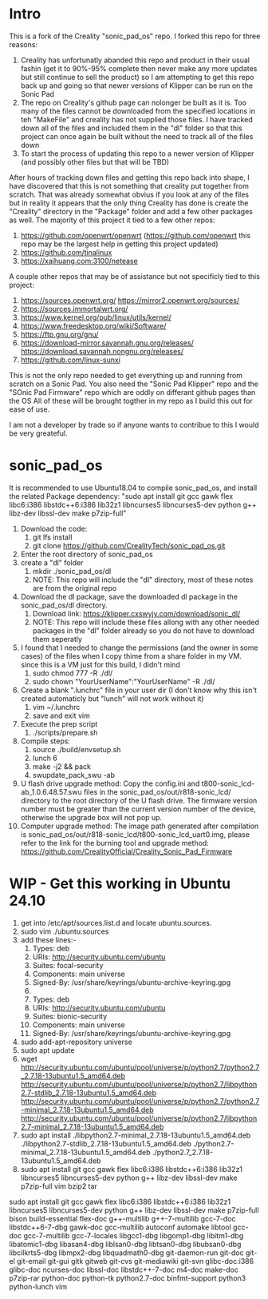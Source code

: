 # Intro
This is a fork of the Creality "sonic_pad_os" repo.  I forked this repo for three reasons:
1. Creality has unfortunatly abanded this repo and product in their usual fashin (get it to 90%-95% complete then never make any more updates but still continue to sell the product) so I am attempting to get this repo back up and going so that newer versions of Klipper can be run on the Sonic Pad
2. The repo on Creality's github page can nolonger be built as it is.  Too many of the files cannot be downloaded from the specified locations in teh "MakeFile" and creality has not supplied those files.  I have tracked down all of the files and included them in the "dl" folder so that this project can once again be built without the need to track all of the files down
3. To start the process of updating this repo to a newer version of Klipper (and possibly other files but that will be TBD)

After hours of tracking down files and getting this repo back into shape, I have discovered that this is not something that creality put together from scratch.
That was already somewhat obvius if you look at any of the files but in reality it appears that the only thing Creality has done is create the "Creality" directory in the "Package" folder
and add a few other packages as well.  The majority of this project it tied to a few other repos:
1. https://github.com/openwrt/openwrt (https://github.com/openwrt this repo may be the largest help in getting this project updated)	
2. https://github.com/tinalinux
3. https://xajhuang.com:3100/netease

A couple other repos that may be of assistance but not specificly tied to this project:
1. https://sources.openwrt.org/ https://mirror2.openwrt.org/sources/
2. https://sources.immortalwrt.org/
3. https://www.kernel.org/pub/linux/utils/kernel/
4. https://www.freedesktop.org/wiki/Software/
5. https://ftp.gnu.org/gnu/
6. https://download-mirror.savannah.gnu.org/releases/ https://download.savannah.nongnu.org/releases/
7. https://github.com/linux-sunxi

This is not the only repo needed to get everything up and running from scratch on a Sonic Pad.  You also need the "Sonic Pad Klipper" repo and the "SOnic Pad Firmware" repo which are oddly on differant github pages than the OS
All of these will be brought togther in my repo as I build this out for ease of use.

I am not a developer by trade so if anyone wants to contribue to this I would be very greateful.

# sonic_pad_os
It is recommended to use Ubuntu18.04 to compile sonic_pad_os, and install the related Package dependency:
"sudo apt install git gcc gawk flex libc6:i386 libstdc++6:i386 lib32z1 libncurses5 libncurses5-dev python g++ libz-dev libssl-dev make p7zip-full"

1. Download the code:
   1. git lfs install
   2. git clone https://github.com/CrealityTech/sonic_pad_os.git
3. Enter the root directory of sonic_pad_os
4. create a "dl" folder
   1. mkdir ./sonic_pad_os/dl
   2. NOTE: This repo will include the "dl" directory, most of these notes are from the original repo
5. Download the dl package, save the downloaded dl package in the sonic_pad_os/dl directory.
   1. Download link: https://klipper.cxswyjy.com/download/sonic_dl/
   2. NOTE: This repo will include these files allong with any other needed packages in the "dl" folder already so you do not have to download them seperatly
6. I found that I needed to change the permissions (and the owner in some cases) of the files when I copy thime from a share folder in my VM.  since this is a VM just for this build, I didn't mind
   1. sudo chmod 777 -R ./dl/
   2. sudo chown "YourUserName":"YourUserName" -R ./dl/
7. Create a blank ".lunchrc" file in your user dir (I don't know why this isn't created automaticly but "lunch" will not work without it)
   1. vim ~/.lunchrc
   2. save and exit vim
8. Execute the prep script
   1. ./scripts/prepare.sh
9. Compile steps:
   1. source ./build/envsetup.sh
   2. lunch 6
   3. make -j2 && pack
   4. swupdate_pack_swu -ab
10. U flash drive upgrade method: Copy the config.ini and t800-sonic_lcd-ab_1.0.6.48.57.swu files in the sonic_pad_os/out/r818-sonic_lcd/ directory to the root directory of the U flash drive. The firmware version number must be greater than the current version number of the device, otherwise the upgrade box will not pop up.
11. Computer upgrade method: The image path generated after compilation is sonic_pad_os/out/r818-sonic_lcd/t800-sonic_lcd_uart0.img, please refer to the link for the burning tool and upgrade method: https://github.com/CrealityOfficial/Creality_Sonic_Pad_Firmware



# WIP - Get this working in Ubuntu 24.10

1. get into /etc/apt/sources.list.d and locate ubuntu.sources.
2. sudo vim ./ubuntu.sources
3. add these lines:-
   1. Types: deb
   2. URIs: http://security.ubuntu.com/ubuntu 
   3. Suites: focal-security
   4. Components: main universe
   5. Signed-By: /usr/share/keyrings/ubuntu-archive-keyring.gpg
   6. 
   7. Types: deb
   8. URIs: http://security.ubuntu.com/ubuntu 
   9. Suites: bionic-security
   10. Components: main universe
   11. Signed-By: /usr/share/keyrings/ubuntu-archive-keyring.gpg
4. sudo add-apt-repository universe
5. sudo apt update
6. wget http://security.ubuntu.com/ubuntu/pool/universe/p/python2.7/python2.7_2.7.18-13ubuntu1.5_amd64.deb http://security.ubuntu.com/ubuntu/pool/universe/p/python2.7/libpython2.7-stdlib_2.7.18-13ubuntu1.5_amd64.deb http://security.ubuntu.com/ubuntu/pool/universe/p/python2.7/python2.7-minimal_2.7.18-13ubuntu1.5_amd64.deb http://security.ubuntu.com/ubuntu/pool/universe/p/python2.7/libpython2.7-minimal_2.7.18-13ubuntu1.5_amd64.deb  
7. sudo apt install ./libpython2.7-minimal_2.7.18-13ubuntu1.5_amd64.deb ./libpython2.7-stdlib_2.7.18-13ubuntu1.5_amd64.deb ./python2.7-minimal_2.7.18-13ubuntu1.5_amd64.deb ./python2.7_2.7.18-13ubuntu1.5_amd64.deb
8. sudo apt install git gcc gawk flex libc6:i386 libstdc++6:i386 lib32z1 libncurses5 libncurses5-dev python g++ libz-dev libssl-dev make p7zip-full vim bzip2 tar

sudo apt install git gcc gawk flex libc6:i386 libstdc++6:i386 lib32z1 libncurses5 libncurses5-dev python g++ libz-dev libssl-dev make p7zip-full bison build-essential flex-doc g++-multilib g++-7-multilib gcc-7-doc libstdc++6-7-dbg gawk-doc gcc-multilib autoconf automake libtool gcc-doc gcc-7-multilib gcc-7-locales libgcc1-dbg libgomp1-dbg libitm1-dbg libatomic1-dbg libasan4-dbg liblsan0-dbg libtsan0-dbg libubsan0-dbg libcilkrts5-dbg libmpx2-dbg libquadmath0-dbg git-daemon-run git-doc git-el git-email git-gui gitk gitweb git-cvs git-mediawiki git-svn glibc-doc:i386 glibc-doc ncurses-doc libssl-doc libstdc++-7-doc m4-doc make-doc p7zip-rar python-doc python-tk python2.7-doc binfmt-support python3 python-lunch vim
